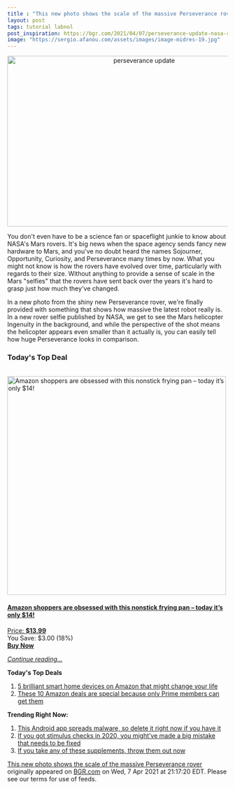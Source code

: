 ```yaml
---
title : "This new photo shows the scale of the massive Perseverance rover"
layout: post
tags: tutorial labnol
post_inspiration: https://bgr.com/2021/04/07/perseverance-update-nasa-rover-helicopter/
image: "https://sergio.afanou.com/assets/images/image-midres-19.jpg"
---
```


<center><a href="https://bgr.com/2021/04/07/perseverance-update-nasa-rover-helicopter/" class="bgr-rss-featured-image bgr-rss-test-class"><img loading="lazy" width="610" height="390" src="https://bgr.com/wp-content/uploads/2021/04/bgrpic-copy-2.jpg?quality=70&amp;strip=all&amp;w=610" class="attachment-feed_normal size-feed_normal wp-post-image" alt="perseverance update" loading="lazy" srcset="https://bgr.com/wp-content/uploads/2021/04/bgrpic-copy-2.jpg 1750w, https://bgr.com/wp-content/uploads/2021/04/bgrpic-copy-2.jpg?resize=150,96 150w, https://bgr.com/wp-content/uploads/2021/04/bgrpic-copy-2.jpg?resize=300,192 300w, https://bgr.com/wp-content/uploads/2021/04/bgrpic-copy-2.jpg?resize=768,491 768w, https://bgr.com/wp-content/uploads/2021/04/bgrpic-copy-2.jpg?resize=1024,654 1024w, https://bgr.com/wp-content/uploads/2021/04/bgrpic-copy-2.jpg?resize=1536,981 1536w, https://bgr.com/wp-content/uploads/2021/04/bgrpic-copy-2.jpg?resize=610,390 610w, https://bgr.com/wp-content/uploads/2021/04/bgrpic-copy-2.jpg?resize=664,424 664w, https://bgr.com/wp-content/uploads/2021/04/bgrpic-copy-2.jpg?resize=1200,767 1200w, https://bgr.com/wp-content/uploads/2021/04/bgrpic-copy-2.jpg?resize=782,500 782w, https://bgr.com/wp-content/uploads/2021/04/bgrpic-copy-2.jpg?resize=827,528 827w, https://bgr.com/wp-content/uploads/2021/04/bgrpic-copy-2.jpg?resize=800,511 800w" sizes="(max-width: 610px) 100vw, 610px" title="perseverance update" /></a></center><p>You don't even have to be a science fan or spaceflight junkie to know about NASA's Mars rovers. It's big news when the space agency sends fancy new hardware to Mars, and you've no doubt heard the names Sojourner, Opportunity, Curiosity, and Perseverance many times by now. What you might not know is how the rovers have evolved over time, particularly with regards to their size. Without anything to provide a sense of scale in the Mars "selfies" that the rovers have sent back over the years it's hard to grasp just how much they've changed.</p>
<p>In a new photo from the shiny new Perseverance rover, we're finally provided with something that shows how massive the latest robot really is. In a new rover selfie published by NASA, we get to see the Mars helicopter Ingenuity in the background, and while the perspective of the shot means the helicopter appears even smaller than it actually is, you can easily tell how huge Perseverance looks in comparison.</p>
<h3>Today's Top Deal</h3>
<p><a href="https://www.amazon.com/Carote-Stone-Derived-Non-Stick-Switzerland-Including/dp/B0732NXYNS?tag=b0c55topdeals-20"><br><img height="500px" width="500px" src="https://m.media-amazon.com/images/I/41WpDGJAThL.jpg" alt="Amazon shoppers are obsessed with this nonstick frying pan &ndash; today it&rsquo;s only $14!"><br></a></p>
<h4><a href="https://www.amazon.com/Carote-Stone-Derived-Non-Stick-Switzerland-Including/dp/B0732NXYNS?tag=b0c55rss-20">Amazon shoppers are obsessed with this nonstick frying pan &ndash; today it&rsquo;s only $14!</a></h4>
<p><a href="https://www.amazon.com/Carote-Stone-Derived-Non-Stick-Switzerland-Including/dp/B0732NXYNS?tag=b0c55rss-20">Price: <strong>$13.99</strong></a><br><span>You Save: $3.00 (18%)</span><br><strong><a href="https://www.amazon.com/Carote-Stone-Derived-Non-Stick-Switzerland-Including/dp/B0732NXYNS?tag=b0c55rss-20">Buy Now</a></strong></p>
<p><a href="https://bgr.com/2021/04/07/perseverance-update-nasa-rover-helicopter/" class="more-link"><em>Continue reading...</em></a></p>

<p><strong>Today's Top Deals</strong></p>
<ol>
<li><a href="https://bgr.com/2021/04/06/best-smart-home-devices-2021-april-edition/?utm_source=rss&#038;utm_campaign=topdeals">5 brilliant smart home devices on Amazon that might change your life</a></li>
<li><a href="https://bgr.com/2021/04/07/best-amazon-deals-today-top-10-prime-only-apr-week-1/?utm_source=rss&#038;utm_campaign=topdeals">These 10 Amazon deals are special because only Prime members can get them</a></li>
</ol>

<p><strong>Trending Right Now:</strong></p>
<ol>
<li><a href="https://bgr.com/2021/04/07/android-malware-flixonline-fake-netflix-app-removed-from-google-play-store/">This Android app spreads malware, so delete it right now if you have it</a></li>
<li><a href="https://bgr.com/2021/04/07/stimulus-check-update-irs-explains-recovery-rebate-credit-issues/">If you got stimulus checks in 2020, you might&#8217;ve made a big mistake that needs to be fixed</a></li>
<li><a href="https://bgr.com/2021/04/07/product-recall-supplement-shake/">If you take any of these supplements, throw them out now</a></li>
</ol>
<p><a href="https://bgr.com/2021/04/07/perseverance-update-nasa-rover-helicopter/">This new photo shows the scale of the massive Perseverance rover</a> originally appeared on <a href="http://bgr.com">BGR.com</a> on Wed, 7 Apr 2021 at 21:17:20 EDT. Please see our terms for use of feeds.</p>